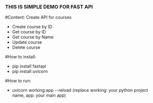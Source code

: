 ### THIS IS SIMPLE DEMO FOR FAST API 

#Content: Create API for courses
- Create course by ID
- Get course by ID
- Get course by Name
- Update course
- Delete course

#How to install:
- pip install fastapi
- pip install uvicorn

#How to run:
- uvicorn working:app --reload
(replace working: your python project name, app: your main app)


